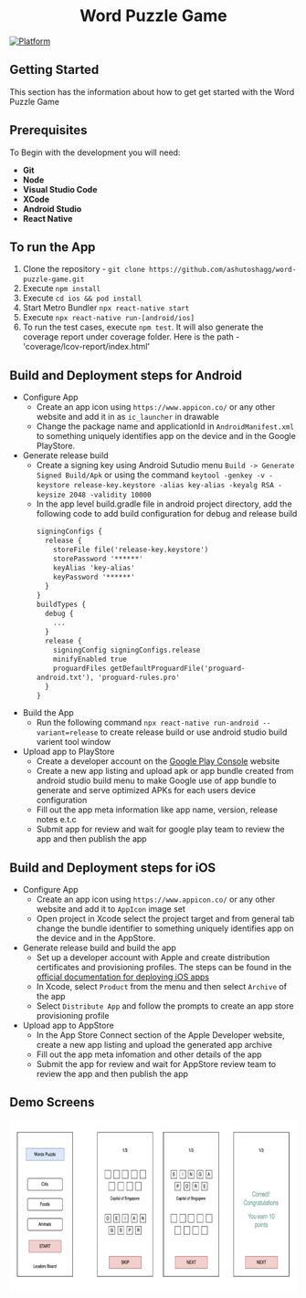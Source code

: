 <h1 align="center">Word Puzzle Game</h1>

[![Platform](https://img.shields.io/badge/Platform-React%20Native-brightgreen)](https://reactnative.dev/docs/getting-started)


## **Getting Started**

This section has the information about how to get get started with the Word Puzzle Game

## **Prerequisites**

To Begin with the development you will need:

- **Git**
- **Node**
- **Visual Studio Code**
- **XCode**
- **Android Studio**
- **React Native**

## **To run the App**

1. Clone the repository - `git clone https://github.com/ashutoshagg/word-puzzle-game.git`
2. Execute `npm install`
3. Execute `cd ios && pod install`
4. Start Metro Bundler `npx react-native start` 
5. Execute `npx react-native run-[android/ios]`
6. To run the test cases, execute `npm test`. It will also generate the coverage report under coverage folder. Here is the path - 'coverage/lcov-report/index.html'

## Build and Deployment steps for Android
  - Configure App
    - Create an app icon using `https://www.appicon.co/` or any other website and add it in as `ic_launcher` in drawable
    - Change the package name and applicationId in `AndroidManifest.xml` to something uniquely identifies app on the device and in the Google PlayStore.
  - Generate release build
    - Create a signing key using Android Sutudio menu `Build -> Generate Signed Build/Apk` or using the command `keytool -genkey -v -keystore release-key.keystore -alias key-alias -keyalg RSA -keysize 2048 -validity 10000`
    - In the app level build.gradle file in android project directory, add the following code to add build configuration for debug and release build 
        ```
      signingConfigs {
          release {
            storeFile file('release-key.keystore')
            storePassword '******'
            keyAlias 'key-alias'
            keyPassword '******'
          }
      }
      buildTypes {
          debug { 
            ...
          }
          release {
            signingConfig signingConfigs.release
            minifyEnabled true
            proguardFiles getDefaultProguardFile('proguard-android.txt'), 'proguard-rules.pro'
          }
      }
        ```
  - Build the App
    - Run the following command `npx react-native run-android --variant=release` to create release build or use android studio build varient tool window
  - Upload app to PlayStore
    - Create a developer account on the [Google Play Console](https://play.google.com/console/) website
    - Create a new app listing and upload apk or app bundle created from android studio build menu to make Google use of app bundle to generate and serve optimized APKs for each users device configuration
    - Fill out the app meta information like app name, version, release notes e.t.c
    - Submit app for review and wait for google play team to review the app and then publish the app

## Build and Deployment steps for iOS
  - Configure App
    - Create an app icon using `https://www.appicon.co/` or any other website and add it to `AppIcon` image set
    - Open project in Xcode select the project target and from general tab change the bundle identifier to something uniquely identifies app on the device and in the AppStore.
  - Generate release build and build the app
    - Set up a developer account with Apple and create distribution certificates and provisioning profiles. The steps can be found in the [official documentation for deploying iOS apps](https://developer.apple.com/documentation/xcode/preparing-your-app-for-distribution)
    - In Xcode, select `Product` from the menu and then select `Archive` of the app
    - Select `Distribute App` and follow the prompts to create an app store provisioning profile
  - Upload app to AppStore
    - In the App Store Connect section of the Apple Developer website, create a new app listing and upload the generated app archive
    - Fill out the app meta infomation and other details of the app
    - Submit the app for review and wait for AppStore review team to review the app and then publish the app

## **Demo Screens**

<p align="center">
<img width="700" height="300" src="https://github.com/ashutoshagg/word-puzzle-game/blob/main/demo/sample-screen.png" alt="logo">

